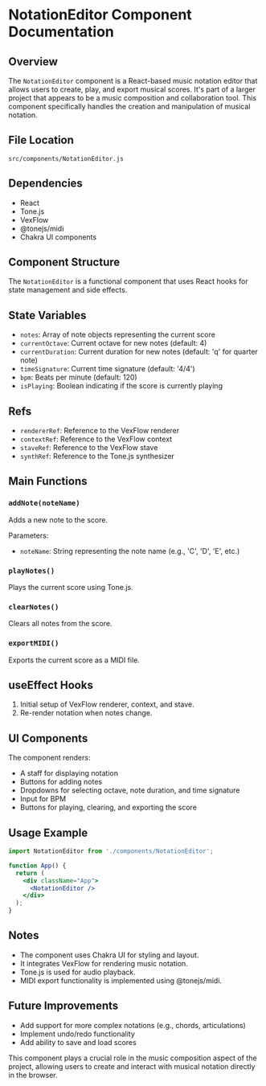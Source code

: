 # NotationEditor Component Documentation

## Overview

The `NotationEditor` component is a React-based music notation editor that allows users to create, play, and export musical scores. It's part of a larger project that appears to be a music composition and collaboration tool. This component specifically handles the creation and manipulation of musical notation.

## File Location

`src/components/NotationEditor.js`

## Dependencies

- React
- Tone.js
- VexFlow
- @tonejs/midi
- Chakra UI components

## Component Structure

The `NotationEditor` is a functional component that uses React hooks for state management and side effects.

## State Variables

- `notes`: Array of note objects representing the current score
- `currentOctave`: Current octave for new notes (default: 4)
- `currentDuration`: Current duration for new notes (default: 'q' for quarter note)
- `timeSignature`: Current time signature (default: '4/4')
- `bpm`: Beats per minute (default: 120)
- `isPlaying`: Boolean indicating if the score is currently playing

## Refs

- `rendererRef`: Reference to the VexFlow renderer
- `contextRef`: Reference to the VexFlow context
- `staveRef`: Reference to the VexFlow stave
- `synthRef`: Reference to the Tone.js synthesizer

## Main Functions

### `addNote(noteName)`

Adds a new note to the score.

Parameters:
- `noteName`: String representing the note name (e.g., 'C', 'D', 'E', etc.)

### `playNotes()`

Plays the current score using Tone.js.

### `clearNotes()`

Clears all notes from the score.

### `exportMIDI()`

Exports the current score as a MIDI file.

## useEffect Hooks

1. Initial setup of VexFlow renderer, context, and stave.
2. Re-render notation when notes change.

## UI Components

The component renders:
- A staff for displaying notation
- Buttons for adding notes
- Dropdowns for selecting octave, note duration, and time signature
- Input for BPM
- Buttons for playing, clearing, and exporting the score

## Usage Example

```jsx
import NotationEditor from './components/NotationEditor';

function App() {
  return (
    <div className="App">
      <NotationEditor />
    </div>
  );
}
```

## Notes

- The component uses Chakra UI for styling and layout.
- It integrates VexFlow for rendering music notation.
- Tone.js is used for audio playback.
- MIDI export functionality is implemented using @tonejs/midi.

## Future Improvements

- Add support for more complex notations (e.g., chords, articulations)
- Implement undo/redo functionality
- Add ability to save and load scores

This component plays a crucial role in the music composition aspect of the project, allowing users to create and interact with musical notation directly in the browser.